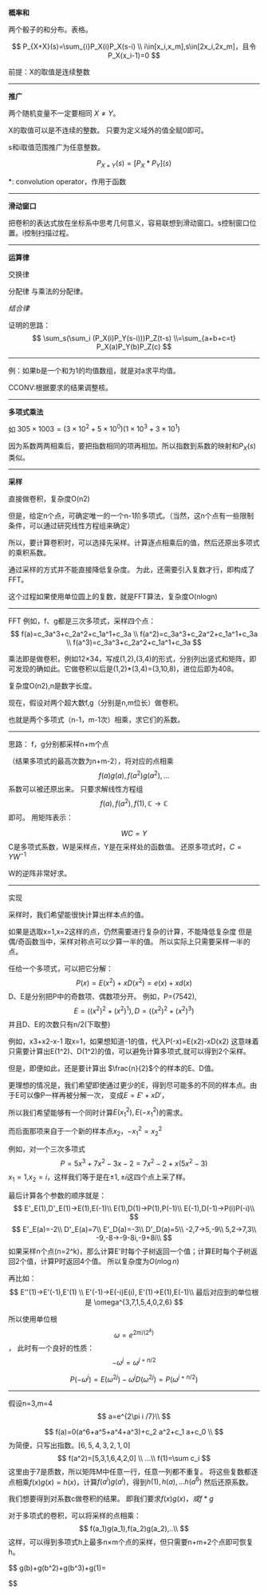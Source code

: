 **概率和**

两个骰子的和分布。表格。

$$
P_{X+X}(s)=\sum_{i}P_X(i)P_X(s-i)
\\ i\in[x_i,x_m],s\in[2x_i,2x_m]，且令P_X(x_i-1)=0
$$

前提：X的取值是连续整数

---


**推广**

两个随机变量不一定要相同 $X\neq Y$。

X的取值可以是不连续的整数。
只要为定义域外的值全赋0即可。

s和i取值范围推广为任意整数。


$$
P_{X+Y}(s)=[P_X * P_Y](s)
$$

*: convolution operator，作用于函数

---


**滑动窗口**

把卷积的表达式放在坐标系中思考几何意义，容易联想到滑动窗口。s控制窗口位置。i控制扫描过程。

---

**运算律**

交换律

分配律
与乘法的分配律。

*结合律*

证明的思路：
$$
\sum_s(\sum_i (P_X(i)P_Y(s-i)))P_Z(t-s)
\\=\sum_{a+b+c=t} P_X(a)P_Y(b)P_Z(c)
$$

---



例：如果b是一个和为1的均值数组，就是对a求平均值。

CCONV:根据要求的结果调整核。

---

**多项式乘法**

如 $305×1003=(3\times 10^2+5\times 10^0)(1\times 10^3+3\times 10^1)$

因为系数两两相乘后，要把指数相同的项再相加。所以指数到系数的映射和$P_X(s)$类似。


---

**采样**

直接做卷积，复杂度O(n2)


但是，给定n个点，可确定唯一的一个n-1阶多项式。（当然，这n个点有一些限制条件，可以通过研究线性方程组来确定）

所以，要计算卷积时，可以选择先采样。计算逐点相乘后的值，然后还原出多项式的乘积系数。

通过采样的方式并不能直接降低复杂度。
为此，还需要引入复数才行，即构成了FFT。



这个过程如果使用单位圆上的复数，就是FFT算法，复杂度O(nlogn)

---
FFT
例如，f、g都是三次多项式，采样四个点：
$$
f(a)=c_3a^3+c_2a^2+c_1a^1+c_3a \\
f(a^2)=c_3a^3+c_2a^2+c_1a^1+c_3a \\
f(a^3)=c_3a^3+c_2a^2+c_1a^1+c_3a
$$

乘法即是做卷积，例如12×34，写成(1,2),(3,4)的形式，分别列出竖式和矩阵，即可发现的确如此。它做卷积以后是(1,2)*(3,4)=(3,10,8)，进位后即为408。

复杂度O(n2),n是数字长度。

现在，假设对两个超大数f,g（分别是n,m位长）做卷积。

也就是两个多项式（n-1，m-1次）相乘，求它们的系数。

---

思路：
f，g分别都采样n+m个点

（结果多项式的最高次数为n+m-2），将对应的点相乘
$$
f(a)g(a),f(a^2)g(a^2),...
$$
系数可以被还原出来。
只要求解线性方程组
$$f(a),f(a^2),f(1),\mathbb{C}\rightarrow \mathbb{C}$$
即可。
用矩阵表示：

$$
WC=Y
$$
C是多项式系数，W是采样点，Y是在采样处的函数值。
还原多项式时，$C=YW^{-1}$

W的逆阵非常好求。

---
实现

采样时，我们希望能很快计算出样本点的值。

如果是选取x=1,x=2这样的点，仍然需要进行复杂的计算，不能降低复杂度
但是偶/奇函数当中，采样对称点可以少算一半的值。
所以实际上只需要采样一半的点。


任给一个多项式，可以把它分解：
$$
P(x)=E(x^2)+xD(x^2)=e(x)+xd(x)
$$
D、E是分别把P中的奇数项、偶数项分开。
例如，P=(7542),  
$$
E=((x^2)^2+(x^2)^1), D=((x^2)^2+(x^2)^3)
$$
并且D、E的次数只有n/2(下取整)

例如，x3+x2-x-1
取x=1，如果想知道-1的值，代入P(-x)=E(x2)-xD(x2)
这意味着只需要计算出E(1^2)、D(1^2)的值，可以避免计算多项式,就可以得到2个采样。

但是，即便如此，还是要计算出
$\frac{n}{2}$个的样本的E、D值。

更理想的情况是，我们希望即使通过更少的E，得到尽可能多的不同的样本点。由于E可以像P一样再被分解一次，
变成$E=E'+xD'$，

所以我们希望能够有一个同时计算$E(x_1^2),E(-x_1^2)$的需求。

而后面那项来自于一个新的样本点$x_2$，$-x_1^2=x_2^2$

例如，对一个三次多项式
$$
P=5x^3+7x^2-3x-2=7x^2-2+x(5x^2-3)
$$
$x_1=1$,$x_2=i$，这样我们等于是在$\pm 1,\pm i$这四个点上采了样。

最后计算各个参数的顺序就是：
$$
E'_E(1),D'_E(1)→E(1),E(-1)\\
E(1),D(1)→P(1),P(-1)\\
E(-1),D(-1)→P(i)P(-i)\\
$$
$$
E'_E(a)=-2\\
D'_E(a)=7\\
E'_D(a)=-3\\
D'_D(a)=5\\
-2,7→5,-9\\
5,2→7,3\\
-9,-8→-9-8i,-9+8i\\
$$
如果采样n个点(n=2^k)，那么计算E'时每个子树返回一个值；计算E时每个子树返回2个值，计算P时返回4个值。
所以复杂度为$O(n\log n)$

再比如：
$$
E''(1)→E'(-1),E'(1) \\
E'(-1)→E(-i)E(i), E'(1)→E(1),E(-1)\\
最后对应到的单位根是 \omega^{3,7,1,5,4,0,2,6}
$$

所以使用单位根
$$
\omega=e^{2\pi i/(2^k)}
$$
，
此时有一个良好的性质：
$$
-\omega^{j}=\omega^{j+n/2}
$$

$$
P(-\omega^j)=E(\omega^{2j})-\omega^jD(\omega^{2j})=P(\omega^{j+n/2})
$$

---


假设n=3,m=4
$$
a=e^{2\pi i /7}\\
$$

$$
f(a)=0(a^6+a^5+a^4+a^3)+c_2 a^2+c_1 a+c_0 \\
$$
为简便，只写出指数。$[6,5,4,3,2,1,0]$
$$
f(a^2)=[5,3,1,6,4,2,0] \\
...\\
f(1)=\sum c_i
$$
这里由于7是质数，所以矩阵M中任意一行，任意一列都不重复。
将这些复数都逐点相乘$f(x)g(x)=h(x)$，计算$f(a^i)g(a^i)$，得到$h(1),h(a),...h(a^6)$
然后还原系数。


我们想要得到对系数c做卷积的结果。
即我们要求$f(x)g(x)，或f*g$



对于多项式的卷积，可以将采样的点相乘：
$$
f(a_1)g(a_1),f(a_2)g(a_2),..\\
$$
这样，可以得到多项式h上最多n×m个点的采样，但只需要n+m+2个点即可恢复h。

$$
g(b)+g(b^2)+g(b^3)+g(1)=

$$